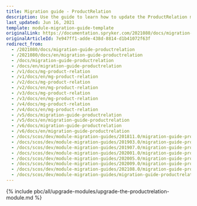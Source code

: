 ```yaml
---
title: Migration guide - ProductRelation
description: Use the guide to learn how to update the ProductRelation module to a newer version.
last_updated: Jun 16, 2021
template: module-migration-guide-template
originalLink: https://documentation.spryker.com/2021080/docs/migration-guide-productrelation
originalArticleId: 7e947ff1-adde-438d-8814-d1b41072f63f
redirect_from:
  - /2021080/docs/migration-guide-productrelation
  - /2021080/docs/en/migration-guide-productrelation
  - /docs/migration-guide-productrelation
  - /docs/en/migration-guide-productrelation
  - /v1/docs/mg-product-relation
  - /v1/docs/en/mg-product-relation
  - /v2/docs/mg-product-relation
  - /v2/docs/en/mg-product-relation
  - /v3/docs/mg-product-relation
  - /v3/docs/en/mg-product-relation
  - /v4/docs/mg-product-relation
  - /v4/docs/en/mg-product-relation
  - /v5/docs/migration-guide-productrelation
  - /v5/docs/en/migration-guide-productrelation
  - /v6/docs/migration-guide-productrelation
  - /v6/docs/en/migration-guide-productrelation
  - /docs/scos/dev/module-migration-guides/201811.0/migration-guide-product-relation.html
  - /docs/scos/dev/module-migration-guides/201903.0/migration-guide-product-relation.html
  - /docs/scos/dev/module-migration-guides/201907.0/migration-guide-product-relation.html
  - /docs/scos/dev/module-migration-guides/202001.0/migration-guide-productrelation.html
  - /docs/scos/dev/module-migration-guides/202005.0/migration-guide-productrelation.html
  - /docs/scos/dev/module-migration-guides/202009.0/migration-guide-productrelation.html
  - /docs/scos/dev/module-migration-guides/202108.0/migration-guide-productrelation.html
  - /docs/scos/dev/module-migration-guides/migration-guide-productrelation.html
---
```


{% include pbc/all/upgrade-modules/upgrade-the-productrelation-module.md %} <!-- To edit, see /_includes/pbc/all/upgrade-modules/upgrade-the-productrelation-module.md -->
